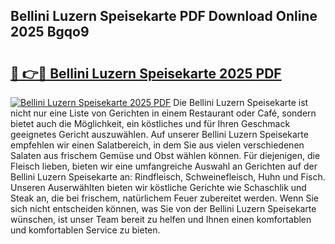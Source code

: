 ## Bellini Luzern Speisekarte PDF Download Online 2025 Bgqo9

# <h2><a href="http://gc70zpp.nevu.top/?p=Bellini+Luzern+Speisekarte">🔗 👉🔴 Bellini Luzern Speisekarte 2025 PDF</a></h2>

[![Bellini Luzern Speisekarte 2025 PDF](https://i.imgur.com/dBaPXMq.png)](http://gc70zpp.nevu.top/?p=Bellini+Luzern+Speisekarte)
Die Bellini Luzern Speisekarte ist nicht nur eine Liste von Gerichten in einem Restaurant oder Café, sondern bietet auch die Möglichkeit, ein köstliches und für Ihren Geschmack geeignetes Gericht auszuwählen. Auf unserer Bellini Luzern Speisekarte empfehlen wir einen Salatbereich, in dem Sie aus vielen verschiedenen Salaten aus frischem Gemüse und Obst wählen können. Für diejenigen, die Fleisch lieben, bieten wir eine umfangreiche Auswahl an Gerichten auf der Bellini Luzern Speisekarte an: Rindfleisch, Schweinefleisch, Huhn und Fisch. Unseren Auserwählten bieten wir köstliche Gerichte wie Schaschlik und Steak an, die bei frischem, natürlichem Feuer zubereitet werden. Wenn Sie sich nicht entscheiden können, was Sie von der Bellini Luzern Speisekarte wünschen, ist unser Team bereit zu helfen und Ihnen einen komfortablen und komfortablen Service zu bieten.
